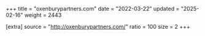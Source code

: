 +++
title = "oxenburypartners.com"
date = "2022-03-22"
updated = "2025-02-16"
weight = 2443

[extra]
source = "http://oxenburypartners.com/"
ratio = 100
size = 2
+++
